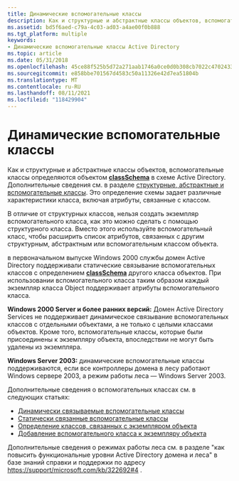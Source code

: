 ```yaml
---
title: Динамические вспомогательные классы
description: Как и структурные и абстрактные классы объектов, вспомогательные классы определяются объектом classSchema в схеме Active Directory.
ms.assetid: bd5f6aed-c79a-4c03-ad03-a4ae00f0b888
ms.tgt_platform: multiple
keywords:
- Динамические вспомогательные классы Active Directory
ms.topic: article
ms.date: 05/31/2018
ms.openlocfilehash: 45ce88f525b5d72a271aab1746a0ce0d0b308cb7022c4702433b82038c101435
ms.sourcegitcommit: e858bbe701567d4583c50a11326e42d7ea51804b
ms.translationtype: MT
ms.contentlocale: ru-RU
ms.lasthandoff: 08/11/2021
ms.locfileid: "118429904"
---
```

# <a name="dynamic-auxiliary-classes"></a>Динамические вспомогательные классы

Как и структурные и абстрактные классы объектов, вспомогательные классы определяются объектом [**classSchema**](/windows/desktop/ADSchema/c-classschema) в схеме Active Directory. Дополнительные сведения см. в разделе [структурные, абстрактные и вспомогательные классы](structural-abstract-and-auxiliary-classes.md). Это определение схемы задает различные характеристики класса, включая атрибуты, связанные с классом.

В отличие от структурных классов, нельзя создать экземпляр вспомогательного класса, как это можно сделать с помощью структурного класса. Вместо этого используйте вспомогательный класс, чтобы расширить список атрибутов, связанных с другим структурным, абстрактным или вспомогательным классом объекта.

в первоначальном выпуске Windows 2000 службы домен Active Directory поддерживали статические связывание вспомогательных классов с определением [**classSchema**](/windows/desktop/ADSchema/c-classschema) другого класса объектов. При использовании вспомогательного класса таким образом каждый экземпляр класса Object поддерживает атрибуты вспомогательного класса.

**Windows 2000 Server и более ранних версий:** Домен Active Directory Services не поддерживает динамическое связывание вспомогательных классов с отдельными объектами, а не только с целыми классами объектов. Кроме того, вспомогательные классы, которые были присоединены к экземпляру объекта, впоследствии не могут быть удалены из экземпляра.

**Windows Server 2003:** динамические вспомогательные классы поддерживаются, если все контроллеры домена в лесу работают Windows сервере 2003, а режим работы леса — Windows Server 2003.

Дополнительные сведения о вспомогательных классах см. в следующих статьях:

-   [Динамически связываемые вспомогательные классы](dynamically-linked-auxiliary-classes.md)
-   [Статически связанные вспомогательные классы](statically-linked-auxiliary-classes.md)
-   [Определение классов, связанных с экземпляром объекта](determining-the-classes-associated-with-an-object-instance.md)
-   [Добавление вспомогательного класса к экземпляру объекта](adding-an-auxiliary-class-to-an-object-instance.md)

Дополнительные сведения о режимах работы леса см. в разделе "как повысить функциональные уровни Active Directory домена и леса" в базе знаний справки и поддержки по адресу [https://support/microsoft.com/kb/322692\#4](https://support.microsoft.com/kb/322692) .

 

 
